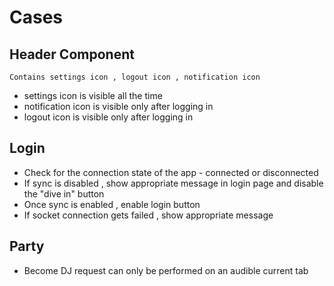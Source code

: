 # Cases

## Header Component

    Contains settings icon , logout icon , notification icon

* settings icon is visible all the time
* notification icon is visible only after logging in
* logout icon is visible only after logging in


## Login

* Check for the connection state of the app - connected or disconnected
* If sync is disabled , show appropriate message in login page and disable the "dive in" button
* Once sync is enabled , enable login button
* If socket connection gets failed , show appropriate message 

## Party 

* Become DJ request can only be performed on an audible current tab

